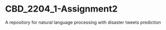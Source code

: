 # CBD_2204_1-Assignment2
A repository for natural language processing with disaster tweets prediction
